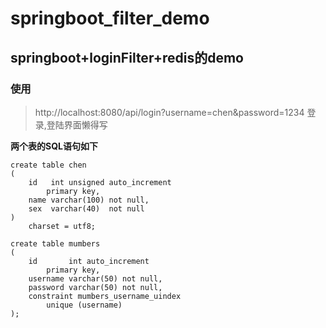 # springboot_filter_demo

## springboot+loginFilter+redis的demo
### 使用
>http://localhost:8080/api/login?username=chen&password=1234
登录,登陆界面懒得写

**两个表的SQL语句如下**

```
create table chen
(
    id   int unsigned auto_increment
        primary key,
    name varchar(100) not null,
    sex  varchar(40)  not null
)
    charset = utf8;
```
```
create table mumbers
(
    id       int auto_increment
        primary key,
    username varchar(50) not null,
    password varchar(50) not null,
    constraint mumbers_username_uindex
        unique (username)
);
```

